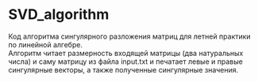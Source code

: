 # SVD_algorithm
Код алгоритма сингулярного разложения матриц для летней практики по линейной алгебре. <br>
Алгоритм читает размерность входящей матрицы (два натуральных числа) и саму матрицу из файла input.txt и печатает левые и правые сингулярные векторы, а также полученные сингулярные значения.
